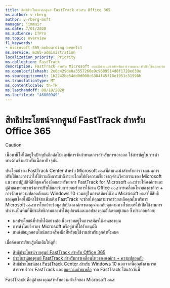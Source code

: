 ```yaml
---
title: สิทธิประโยชน์จากศูนย์ FastTrack สำหรับ Office 365
ms.author: v-rberg
author: v-rberg-msft
manager: jimmuir
ms.date: 7/01/2020
ms.audience: ITPro
ms.topic: overview
f1_keywords:
- microsoft-365-onboarding-benefit
ms.service: m365-administration
localization_priority: Priority
ms.collection: FastTrack
description: FastTrack สำหรับ Microsoft ๓๖๕มีคำแนะนำสำหรับการวางแผนการปรับใช้และการนำไปใช้รวมถึงการเข้าถึงระยะไกลไปยังความเชี่ยวชาญด้านวิศวกรรมของ Microsoft แนวทางปฏิบัติที่ดีที่สุดเครื่องมือและทรัพยากร FastTrack สำหรับ Microsoft ๓๖๕ช่วยให้องค์กรและคู่ค้าของพวกเขาเร่งการปรับใช้และรับการปรับใช้ Office ๓๖๕, Windows 10 และการเคลื่อนไหวขององค์กร + ความปลอดภัย
ms.openlocfilehash: 2e0c429de0a3557260e9c9689514d8f1728e639e
ms.sourcegitcommit: 1b2242be54dd0d000c6384f45f18e1951c31998b
ms.translationtype: MT
ms.contentlocale: th-TH
ms.lasthandoff: 08/18/2020
ms.locfileid: "46800949"
---
```

# <a name="fasttrack-center-benefit-for-microsoft-365"></a>สิทธิประโยชน์จากศูนย์ FastTrack สำหรับ Office 365

> [!CAUTION]
> เนื้อหานี้ไม่ได้อยู่ในปัจจุบันอีกต่อไปและมีการจัดกำหนดการสำหรับการเอาออก ใช้สารบัญในการนำทางด้านซ้ายสำหรับเนื้อหาปัจจุบัน

ประโยชน์ของ FastTrack Center สำหรับ Microsoft ๓๖๕มีคำแนะนำสำหรับการวางแผนการปรับใช้และการนำไปใช้รวมถึงการเข้าถึงระยะไกลไปยังความเชี่ยวชาญด้านวิศวกรรมของ Microsoft แนวทางปฏิบัติที่ดีที่สุดเครื่องมือและทรัพยากร FastTrack for Microsoft ๓๖๕ช่วยให้องค์กรและคู่ค้าของพวกเขาเร่งการปรับใช้และรับการยอมรับการใช้งาน Office ๓๖๕การเคลื่อนไหวขององค์กร + การรักษาความปลอดภัยและ Windows 10 รวมอยู่ในการสมัครใช้งาน Microsoft ๓๖๕ที่มีสิทธิ์ของคุณโดยไม่มีค่าใช้จ่ายเพิ่มเติม FastTrack จะช่วยให้คุณสามารถช่วยเหลือคุณในบริการ Microsoft ๓๖๕การโยกย้ายข้อมูลปกป้ององค์กรของคุณจากภัยคุกคามทางไซเบอร์ให้เปิดใช้งานการทำงานเป็นทีมที่มีประสิทธิภาพและทำให้อุปกรณ์และแอปของคุณอัปเดตอยู่เสมอ ซึ่งประกอบด้วย:

- ผลประโยชน์ที่ทำซ้ำได้อย่างต่อเนื่องรวมอยู่ในการสมัครใช้งานของคุณ
- การส่งโดยวิศวกร Microsoft หรือคู่ค้าที่ได้รับอนุมัติ
- แหล่งข้อมูลออนไลน์และเครื่องมือที่พร้อมใช้งานสำหรับลูกค้าทั้งหมด
  
เมื่อต้องการเรียนรู้เพิ่มเติมให้ดูที่:

- [สิทธิประโยชน์จากศูนย์ FastTrack สำหรับ Office 365](O365-fasttrack-benefit-for-office-365.md) 
- [ประโยชน์ของศูนย์ FastTrack สำหรับการเคลื่อนไหวขององค์กร + ความปลอดภัย](EMS-fasttrack-benefit-for-EMS.md)
- [สิทธิประโยชน์ของ FastTrack Center สำหรับ Windows 10](Win-10-fasttrack-benefit-for-Windows-10.md) นอกจากนี้คุณยังสามารถสำรวจบริการ FastTrack และ [ขอความช่วยเหลือ](https://go.microsoft.com/fwlink/p/?LinkId=2003903) จาก FastTrack ได้แล้ววันนี้

FastTrack คือคู่ค้าของคุณสำหรับความสำเร็จของ Microsoft ๓๖๕
  
